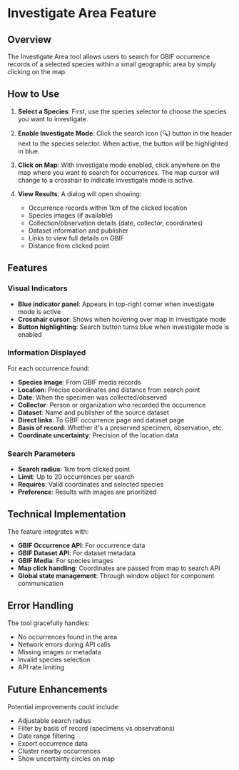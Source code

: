 # Investigate Area Feature

## Overview
The Investigate Area tool allows users to search for GBIF occurrence records of a selected species within a small geographic area by simply clicking on the map.

## How to Use

1. **Select a Species**: First, use the species selector to choose the species you want to investigate.

2. **Enable Investigate Mode**: Click the search icon (🔍) button in the header next to the species selector. When active, the button will be highlighted in blue.

3. **Click on Map**: With investigate mode enabled, click anywhere on the map where you want to search for occurrences. The map cursor will change to a crosshair to indicate investigate mode is active.

4. **View Results**: A dialog will open showing:
   - Occurrence records within 1km of the clicked location
   - Species images (if available)
   - Collection/observation details (date, collector, coordinates)
   - Dataset information and publisher
   - Links to view full details on GBIF
   - Distance from clicked point

## Features

### Visual Indicators
- **Blue indicator panel**: Appears in top-right corner when investigate mode is active
- **Crosshair cursor**: Shows when hovering over map in investigate mode
- **Button highlighting**: Search button turns blue when investigate mode is enabled

### Information Displayed
For each occurrence found:
- **Species image**: From GBIF media records
- **Location**: Precise coordinates and distance from search point  
- **Date**: When the specimen was collected/observed
- **Collector**: Person or organization who recorded the occurrence
- **Dataset**: Name and publisher of the source dataset
- **Direct links**: To GBIF occurrence page and dataset page
- **Basis of record**: Whether it's a preserved specimen, observation, etc.
- **Coordinate uncertainty**: Precision of the location data

### Search Parameters
- **Search radius**: 1km from clicked point
- **Limit**: Up to 20 occurrences per search
- **Requires**: Valid coordinates and selected species
- **Preference**: Results with images are prioritized

## Technical Implementation

The feature integrates with:
- **GBIF Occurrence API**: For occurrence data
- **GBIF Dataset API**: For dataset metadata  
- **GBIF Media**: For species images
- **Map click handling**: Coordinates are passed from map to search API
- **Global state management**: Through window object for component communication

## Error Handling

The tool gracefully handles:
- No occurrences found in the area
- Network errors during API calls
- Missing images or metadata
- Invalid species selection
- API rate limiting

## Future Enhancements

Potential improvements could include:
- Adjustable search radius
- Filter by basis of record (specimens vs observations)
- Date range filtering
- Export occurrence data
- Cluster nearby occurrences
- Show uncertainty circles on map